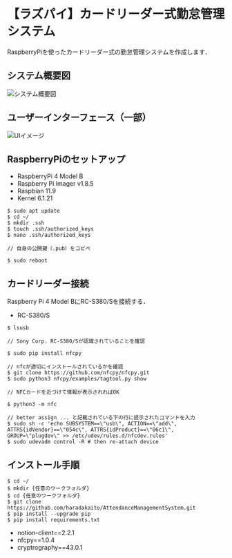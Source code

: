 # 【ラズパイ】カードリーダー式勤怠管理システム

RaspberryPiを使ったカードリーダー式の勤怠管理システムを作成します．

## システム概要図

![システム概要図](https://github.com/user-attachments/assets/a20b3635-1b43-4e50-9d1c-3dc4e589fe4a)

## ユーザーインターフェース（一部）

![UIイメージ](https://github.com/user-attachments/assets/dcf3c998-1461-49b9-8bcf-6be652ccdd0f)

## RaspberryPiのセットアップ

- RaspberryPi 4 Model B
- Raspberry Pi Imager v1.8.5
- Raspbian 11.9
- Kernel 6.1.21

```
$ sudo apt update
$ cd ~/
$ mkdir .ssh
$ touch .ssh/authorized_keys
$ nano .ssh/authorized_keys

// 自身の公開鍵（.pub）をコピペ

$ sudo reboot
```

## カードリーダー接続

Raspberry Pi 4 Model BにRC-S380/Sを接続する．
- RC-S380/S

```
$ lsusb

// Sony Corp. RC-S380/Sが認識されていることを確認

$ sudo pip install nfcpy

// nfcが適切にインストールされているかを確認
$ git clone https://github.com/nfcpy/nfcpy.git
$ sudo python3 nfcpy/examples/tagtool.py show

// NFCカードを近づけて情報が表示されればOK

$ python3 -m nfc

// better assign ... と記載されている下の行に提示されたコマンドを入力
$ sudo sh -c 'echo SUBSYSTEM==\"usb\", ACTION==\"add\", ATTRS{idVendor}==\"054c\", ATTRS{idProduct}==\"06c1\", GROUP=\"plugdev\" >> /etc/udev/rules.d/nfcdev.rules'
$ sudo udevadm control -R # then re-attach device
```


## インストール手順

```
$ cd ~/
$ mkdir {任意のワークフォルダ}
$ cd {任意のワークフォルダ}
$ git clone https://github.com/haradakaito/AttendanceManagementSystem.git
$ pip install --upgrade pip
$ pip install requirements.txt
```

- notion-client==2.2.1
- nfcpy==1.0.4
- cryptrography==43.0.1
